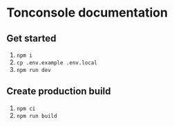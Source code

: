 # Tonconsole documentation

## Get started
1. `npm i`
2. `cp .env.example .env.local`
3. `npm run dev`

## Create production build
1. `npm ci`
2. `npm run build`
